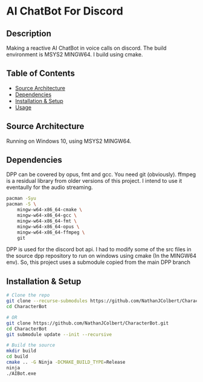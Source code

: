 # AI ChatBot For Discord

## Description

Making a reactive AI ChatBot in voice calls on discord. The build environment is MSYS2 MINGW64. I build using cmake.

## Table of Contents

- [Source Architecture](#source-architecture)
- [Dependencies](#dependencies)
- [Installation & Setup](#installation--setup)
- [Usage](#usage)

## Source Architecture

Running on Windows 10, using MSYS2 MINGW64.

## Dependencies

DPP can be covered by opus, fmt and gcc. You need git (obviously). ffmpeg is a residual library from older versions of this project. I intend to use it eventaully for the audio streaming.

```bash
pacman -Syu
pacman -S \
    mingw-w64-x86_64-cmake \
    mingw-w64-x86_64-gcc \
    mingw-w64-x86_64-fmt \
    mingw-w64-x86_64-opus \
    mingw-w64-x86_64-ffmpeg \
    git
```

DPP is used for the discord bot api. I had to modify some of the src files in the source dpp repository to run on windows using cmake (In the MINGW64 env). So, this project uses a submodule copied from the main DPP branch

## Installation & Setup

```bash
# Clone the repo
git clone --recurse-submodules https://github.com/NathanJColbert/CharacterBot.git
cd CharacterBot

# OR
git clone https://github.com/NathanJColbert/CharacterBot.git
cd CharacterBot
git submodule update --init --recursive

# Build the source
mkdir build
cd build
cmake .. -G Ninja -DCMAKE_BUILD_TYPE=Release
ninja
./AIBot.exe
```